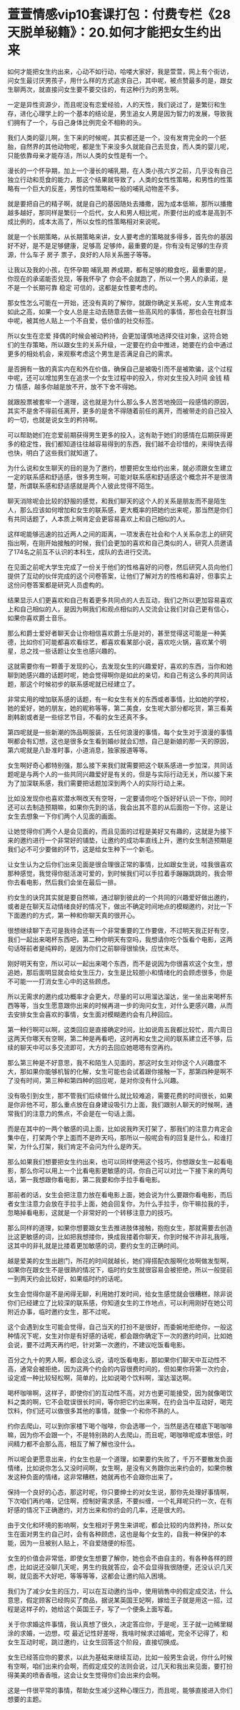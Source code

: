 # 萱萱情感vip10套课打包：付费专栏《28天脱单秘籍》：20.如何才能把女生约出来

如何才能把女生约出来，心动不如行动，哈喽大家好，我是萱萱，网上有个街访，问女生最讨厌男孩子，用什么样的方式追求自己，其中呢，被点赞最多的是，跟女生聊两次，就直接问女生要不要交往的，有这种行为的男生啊。

一定是异性资源少，而且呢没有恋爱经验，人的天性，我们说过了，是繁衍和生存，进化心理学上的一个基本的结论是，男生追女人男是因为智力的发展，导致我们拥有了一个，与自己身体比例完全不相称的头。

我们人类的婴儿啊，生下来的时候呢，其实都还是一个，没有发育完全的一个胚胎，自然界的其他动物呢，都是生下来没多久就能自己去觅食，而人类的婴儿呢，只能依靠母亲才能存活，所以人类的女性是有一个。

漫长的一个怀孕期，加上一个漫长的哺乳期，在人类小孩六岁之前，几乎没有自己独立行动和觅食的能力，那这个结果就导致了，人类的女性性策略，和男性的性策略有一个巨大的反差，男性的性策略和一般的哺乳动物差不多。

就是要把自己的精子啊，就是自己的基因随处去播撒，因为成本低嘛，那所以播撒越多越好，那同样是繁衍一个后代，女人和男人相比呢，所要付出的成本是高到不成比例的，成本太高了，所以女性的性策略相对来说呢。

就是一个长期策略，从长期策略来讲，女人要考虑的策略就多得多，首先你的基因好不好，是不是足够健康，足够高 足够帅，最重要的是，你有没有足够的生存资源，什么车子 房子 票子，良好的人际关系圈子等等。

让我以及我的小孩，在怀孕期 哺乳期 养成期，都有足够的粮食吃，最重要的是，你现在的承诺能否兑现，等我怀孕了 你会不会就跑了，所以一个男人的承诺，是不是一个长期可靠 稳定 可信的，这都是女性要考虑的。

那女性怎么可能在一开始，还没有真的了解你，就跟你确定关系呢，女人生育成本如此之高，如果一个女人总是主动去随意去做一些高风险的事情，那也会在社群当中呢，被其他人贴上一个不自爱，低价值的社交标签。

所以女生在恋爱 择偶的时候会被动矜持，会更加谨慎地选择交往对象，这符合她们的生存策略，所以跟女生的关系升级，一定要在约会中推进，她要在约会中通过更多的相处机会，来观察考虑这个男生是否满足自己的需求。

是否拥有一致的真实内在和外在价值，确保自己是被吸引而不是被欺骗，这个过程中呢，还可以增加男生在追求一个女生过程中的投入，你对女生投入时间 金钱 精力 情感，越多你越是放不开，放不下舍不得她。

就跟股票被套牢一个道理，这也就是为什么那么多人苦苦地挽回一段感情的原因，其实不是舍不得前任离开，更多的是舍不得随着前任的离开，而被带走的自己投入的一切，也就是说女生的矜持啊。

可以帮助她们在恋爱前期获得男生更多的投入，这有助于她们的感情在后期获得更多的稳定性，我们都知道往往越容易得到的东西，我们越不会珍惜的，来得快去得也快，明白了这些我们就知道了。

为什么说和女生聊天的目的是为了邀约，想要把女生给约出来，就必须跟女生建立一定的联系感和舒适感，很多男生啊，可能对联系感和舒适感这个概念并不是很清楚，所谓联系感和舒适感就是两个人彼此觉得不陌生。

聊天消除呢会比较的舒服的感觉，和我们聊天的这个人的关系是朋友而不是陌生人，那么应该如何增加和女生的联系感，更大概率的把她约出来呢，那当然是你们有共同话题了，人本质上啊肯定会更容易喜欢上和自己相似的人。

这样呢能够迅速的拉近两人之间的距离，一项发表在社会和个人关系杂志上的研究指出啊，在刚开始接触的时候，我们会更加的喜欢和自己类似的人，研究人员邀请了174名之前互不认识的本科生，成队的去进行交流。

在见面之前呢大学生完成了一份关于他们的性格喜好的问卷，然后研究人员向他们提供了互动的伙伴完成的这个问卷答案，让他们了解对方的性格和喜好，但事实上这份问卷答案都是研究人员虚构的。

结果显示人们更喜欢和自己有着更多共同点的人去互动，我们之所以更加容易喜欢上和自己相似的人，是因为啊我们和观点相似的人交流会让我们对自己更有信心，如果你喜欢爵士音乐。

那么和爵士爱好者聊天会让你相信喜欢爵士乐是对的，甚至觉得这可能是一种美德，比如你们可能都喜欢看综艺，都喜欢看某部小说，喜欢吃火锅，喜欢某个明星，总之找一些话题让女生也感兴趣的。

这就需要你有一颗善于发现的心，去发现女生的兴趣爱好，喜欢的东西，当你和她聊到她感兴趣的话题时呢，她会觉得啊你是如此的亲切，和自己有这么多的共同话题，那这个时候初步的联系感呢就已经建立了。

非常实用的增加联系感的话题，有一和女生有关的东西或者事情，比如她的学校，她的爱好，她的朋友，她的昵称等等，第二美食，女生呢大部分都吃货，第三看美剧韩剧或者是一些综艺节目，不看的女生还真不多。

第四呢就是一些新潮的饰品啊服装，五任何浪漫的事情，每个女生对于浪漫的事情啊都会有幻想，这也是很多女生看到婚纱就会幻想，自己是新娘的那一天的原因，第六呢就是八卦准时事，小道消息，独家报道等等。

女生啊好奇心都特别强，那么接下来我们就需要把这个联系感进一步加深，共同话题呢是与两个人的一些共同兴趣爱好是有关的，但是与实际行动无关，所以接下来为了加深联系感，我们需要把话题加深到两个人的实际行动上来。

比如没发现你也喜欢潜水啊改天有空呀，一定要请你吃个饭好好认识一下你，同时还可以去制造预期嘛，如果你先到的话，我会出其不意的从后面抱一下你，这是让女生去想象一下你们两个人见面的画面。

让她觉得你们两个人是会见面的，而且见面的过程是美好又有趣的，这就是为接下来的邀约进行一个非常好的铺垫，让邀约的成功率直线上升，邀约女生制造预期是我们必不可少要做的环节，这是给女生种下一个新毛。

让女生认为之后你们出来见面是很合理很正常的事情，比如跟女生说，哇我很喜欢那种感觉，我觉得你挺活泼可爱的，到时候我们可以手拉着手蹦蹦跳跳的，我会带你去看电影，然后我们会坐在最后一排。

约女生的诀窍其实就是要自然嘛，通过聊到彼此的一个共同的兴趣爱好做出邀约，或者是在聊天互动情绪良好的情况下，做出不确定时间地点的模糊邀约，对比一下下面邀约的方式，第一种和你聊天真的很开心。

很想继续聊下去可是我待会还有一个非常重要的工作要做，不过明天我正好有空，我们一起出来喝杯东西吧，第二种你明天有空吗，我想请你吃个饭看个电影，这两句话呀前者是纯粹的，是因为你们之前聊得很愉快，应忧未尽。

刚好明天有空，所以可以一起出来喝个东西，而不是说因为你很喜欢这个女生，想追她，那后面明显就会给女生压力，女生是比较胆小和情绪化的会顾虑很多，你是不可能一一打消女生心中的这些顾虑。

所以无需求的邀约成功概率才会更大，尽量的可以用溜达溜达，坐一坐出来喝杯东西等等，当女生愿意跟你出来的时候再进一步的询问女生，对什么更感兴趣，从而去安排女生会喜欢的事情，女生面对模糊邀约会有几种回应。

第一种行啊可以啊，这类回应是直接确定时间，比如说周五我都比较忙，周六周日这两天你哪天有空啊，第二种是再看吧，这时再和女生之间的联系建立还不够，后续的聊天中可以多交流即可，大方的去回应她嗯嗯有空再约。

那么第三种是不好意思，我不和陌生人见面的，那这时女生对你这个人兴趣度不大，那如果你能够机智的化解，女生可能也会试着跟你接触一下，那第四种是啊不了没有时间，第三种和第四种的回应呢，是对你没有什么兴趣。

没有吸引到女生，那不管我们后续做什么就比较难追，需要花费的时间很长，如果是你非他不可，那么重点放在自身建设吸引力上面，我们跟别人聊天的时候啊，通常我们的注意力的焦点，不会是在一句话上面。

而是在其中的一两个敏感的词上面，比如说我昨天打架了，那我们的注意力肯定会集中在，打架两个字上面而不是昨天吗，那所以一般呢会有的回复是什么，和谁打架，为什么打架，我们肯定不会问为什么是昨天。

那么如果我们想要把女生约出来，也可以同样使用这个技巧，你想跟女生一起看电影，那么你可以用上一个比看电影更敏感的词，你自己可以对比一下接下来的两句话，第一我想跟你看电影，第二我要和你手拉手看电影。

那前者的话，女生会把注意力放在看电影上面，她会说为什么要跟你看电影，而后者女生注意力会放在手拉手上面，她会回复你，为什么手拉手，你干嘛拉我的手，忽略掉看电影，这就是一个非常好的一个转移注意力的技巧。

那么同样的道理，如果你想要跟女生去推进肢体接触，抱抱女生，那就需要去创造比这更敏感的词，比如把我想搂你，换成我搂着你聊天，你到时候不许非礼我哦，这其中的非礼就是比搂着更加敏感的词，要约女生的正确时间。

越是爱美的女生出趟门，所花的时间就越长，她们得搭配衣服啊化妆啊做发型啊，如果你在跟女生不是很熟的情况下，临时约女生就很容易会被拒绝，所以一般提前一到两天约会比较好，如果临时约的话呢。

女生会觉得你是不是闲得无聊，利用她打发时间，给女生感觉就会很糟糕，除非说你们已经建立了比较深的联系感，你知道女生的工作地点，可以利用刚好在她公司附近办事，临时邀约女生，那不过呢。

这个会遇到女生可能会觉得，自己当天的打扮不是很好，而委婉地拒绝你，一般这种情况下呢，女生对你是有好感的话呢，都会跟你确定下一次的邀约时间，比如她会说，要不过两天再约吧，针对第一次邀约，不建议吃饭看电影。

百分之九十的男人啊，都会这么说，请吃饭看电影，那如果你们聊天中互动性不高，通常会被拒绝，因为这两个约会的内容很费时间的，但如果你将第一次约会，设定成一种比较轻松啊，简单的，比如说喝个饮料啊，溜达溜达啊。

喝杯咖啡啊，这样子，即使你们的互动性不高，对方也更可能接受，因为就像喝饮料之类的啊，它不会耽误很长时间，等你把它约出来啊，在约会当中互动好，喝完饮料，你们还可以做很多其他的事情，就像一个和你不熟的人。

约你去爬山，可以到你家楼下喝个咖啡，你会选哪一个，当然是选在楼底下喝咖啡嘛，因为你不会跟一个，不是特别熟的人去爬山，而且呢，喝咖啡呢成本很低，时间精力都不会那么高，相互了解了解也没什么。

所以呢会更愿意出来，约女生也是一个道理，如果要约失败了，千万不要散发负面情绪，比如说你怎么又没时间啊，女生啊，是没有义务跟你出来约会的，如果你散发这种负面的情绪，这非常糟糕，她就再也不会跟你出来了。

保持一个良好的心态，那这时呢，你只要绅士的对女生说，那你先处理好事情啊，下次咱们再约咯，记住啊，控制好需求感，不要纠缠，一个礼拜呢只约一次，在有好感的情况下正确邀约，对方出来和你约会的几率，还是很大的。

由于文化和环境的影响啊，女生相对于男生来讲呢，都会比较的内敛矜持，所以女生在面对男生约自己时，会有各种顾虑，这也是每个女生的，自我一种保护的本能，因为一旦被别人贴上，不自爱随便的标签。

女生的价值会非常低，即使女生想要了解你，她也会不由自主的，有各种各样的顾虑，比如说还没聊几天呢，男生约我就答应，会不会显得我很随便，还没认识几天啊，就见面不大好吧，等等等等，这都会让邀约陷入困境。

我们为了减少女生的压力，可以在互动邀约当中，使用销售中的假定成交法，什么意思，假定顾客已经购买了商品，据说某英国王妃啊，嫁给王子就是用这一招，过程是这样子的，她给这个英国王子，写了一个便条上面写着。

关于你求婚这件事情，我认真想了很久，决定答应你，于是呢，王子就一边稀里糊涂的求婚，一边想，哎 最近记性好差呀，我啥时候求过婚呢，完全不记得了，和女生互动时呢，跳过邀约，让女生回答这个阶段，直接切换成。

女生已经答应你的要求，以此为基础来继续互动，比如一般男生会说，你什么时候有空啊，咱们出来约会啊，而假定成交的法则会说，过几天和我出来见面，要打扮得美美的喷香香哦，这会让女生觉得你们会出来约会啊。

这是一件很平常的事情，帮助女生减少这种心理压力，而且呢，能够直接进入你们想要的主题。